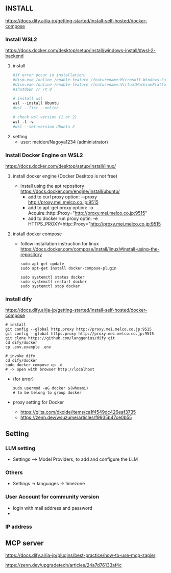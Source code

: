 ## INSTALL
https://docs.dify.ai/ja-jp/getting-started/install-self-hosted/docker-compose

### Install WSL2
https://docs.docker.com/desktop/setup/install/windows-install/#wsl-2-backend

1. install
    ```powershell
    #if error occur in installation:
    #dism.exe /online /enable-feature /featurename:Microsoft-Windows-Subsystem-Linux /all /norestart
    #dism.exe /online /enable-feature /featurename:VirtualMachinePlatform /all /norestart
    #shutdown /r /t 0

    # install wsl
    wsl --install Ubuntu
    #wsl --list --online

    # check wsl version (1 or 2)
    wsl -l -v
    #wsl --set-version Ubuntu 2
    ```
2. setting
    - user: meiden/Nagoya1234  (administrator)


### Install Docker Engine on WSL2
https://docs.docker.com/desktop/setup/install/linux/

1. install docker engine  (Docker Desktop is not free)
    - install using the apt repository
      https://docs.docker.com/engine/install/ubuntu/
      - add to curl proxy option: --proxy http://proxy.mei.melco.co.jp:9515
      - add to apt-get proxy option: -o Acquire::http::Proxy="http://proxy.mei.melco.co.jp:9515"
      - add to docker run proxy optin: -e HTTPS_PROXY=http::Proxy="http://proxy.mei.melco.co.jp:9515
      
1. install docker compose
    - follow installation instruction for linux
      https://docs.docker.com/compose/install/linux/#install-using-the-repository
      ```
      sudo apt-get update
      sudo apt-get install docker-compose-plugin

      sudo systemctl status docker
      sudo systemctl restart docker
      sudo systemctl stop docker

      ```
### install dify
https://docs.dify.ai/ja-jp/getting-started/install-self-hosted/docker-compose

```
# install
git config --global http.proxy http://proxy.mei.melco.co.jp:9515
git config --global https.proxy http://proxy.mei.melco.co.jp:9515
git clone https://github.com/langgenius/dify.git
cd dify/docker
cp .env.example .env

# invoke dify
cd dify/docker
sudo docker compose up -d
# -> open with browser http://localhost
```    

* (for error) 
  ```
  sudo usermod -aG docker $(whoami) 
  # to be belong to group docker
  ```

* proxy setting for Docker
  * https://qiita.com/dkoide/items/ca1f4549dc426eaf3735
  * https://zenn.dev/wsuzume/articles/f9935b47ce0b55


## Setting

### LLM setting
- Settings —> Model Providers,  to add and configure the LLM
### Others
- Settings -> languages -> timezone

### User Account for community version
- login with mail address and password
- 

### IP address


## MCP server
https://docs.dify.ai/ja-jp/plugins/best-practice/how-to-use-mcp-zapier

https://zenn.dev/upgradetech/articles/24a7d76133af4c
